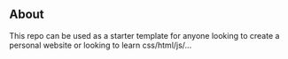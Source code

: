 ## About
This repo can be used as a starter template for anyone looking to create a personal website or looking to learn css/html/js/... 
